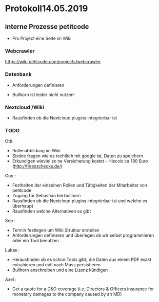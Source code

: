 <!-- TITLE: Protokolle -->
<!-- SUBTITLE: A quick summary of Protokolle -->

# Protokoll14.05.2019
## interne Prozesse petitcode

- Pro Project eine Seite im Wiki


### Webcrawler

https://wiki.petitcode.com/projects/webcrawler


### Datenbank

- Anforderungen definieren

- Bullhorn ist leider nicht nutzen!


### Nextcloud /Wiki

- Rausfinden ob die Nextcloud plugins integrierbar ist

### TODO

Otti:

- Rollenabbildung im Wiki
- Sixtine fragen wie es rechtlich mit google ist, Daten zu speichern
- Erkundigen wieviel so ne Versicherung kostet - Hiscoix ca 180 Euro (http://finanzchecks.de/)
 

Guy :

- Festhalten der einzelnen Rollen und Tätigkeiten der Mitarbeiter von petitcode
- Zugang für Sebastian bei bullhorn
- Rausfinden ob die Nextcloud plugins integrierbar ist und welche es überhaupt
- Rausfinden welche Alternativen es gibt

Seb :

- Termin festlegen um Wiki Struktur erstellen
- Anforderungen definieren und überlegen ob wir selbst programmieren oder ein Tool benutzen

Lukas :

- Herausfinden ob es schon Tools gibt, die Daten aus einem PDF exakt extrahieren und evtl nach Mass persistieren
- Bullhorn anschreiben und eine Lizenz kündigen

Axel :

- Get a quote for a D&O coverage (i.e. Directors & Officers insurance for monetary damages to the company caused by an MD)

